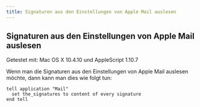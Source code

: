 ```yaml
---
title: Signaturen aus den Einstellungen von Apple Mail auslesen
---
```


## Signaturen aus den Einstellungen von Apple Mail auslesen

Getestet mit: Mac OS X 10.4.10 und AppleScript 1.10.7

Wenn man die Signaturen aus den Einstellungen von Apple Mail auslesen möchte, dann kann man dies wie folgt tun:

```applescript
tell application "Mail"
  set the_signatures to content of every signature
end tell
```
